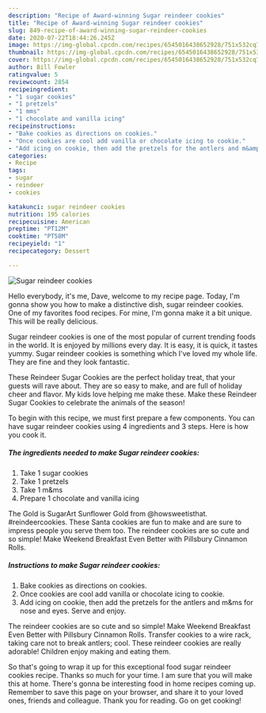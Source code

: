 ```yaml
---
description: "Recipe of Award-winning Sugar reindeer cookies"
title: "Recipe of Award-winning Sugar reindeer cookies"
slug: 849-recipe-of-award-winning-sugar-reindeer-cookies
date: 2020-07-22T18:44:26.245Z
image: https://img-global.cpcdn.com/recipes/6545016438652928/751x532cq70/sugar-reindeer-cookies-recipe-main-photo.jpg
thumbnail: https://img-global.cpcdn.com/recipes/6545016438652928/751x532cq70/sugar-reindeer-cookies-recipe-main-photo.jpg
cover: https://img-global.cpcdn.com/recipes/6545016438652928/751x532cq70/sugar-reindeer-cookies-recipe-main-photo.jpg
author: Bill Fowler
ratingvalue: 5
reviewcount: 2854
recipeingredient:
- "1 sugar cookies"
- "1 pretzels"
- "1 mms"
- "1 chocolate and vanilla icing"
recipeinstructions:
- "Bake cookies as directions on cookies."
- "Once cookies are cool add vanilla or chocolate icing to cookie."
- "Add icing on cookie, then add the pretzels for the antlers and m&amp;ms for nose and eyes. Serve and enjoy."
categories:
- Recipe
tags:
- sugar
- reindeer
- cookies

katakunci: sugar reindeer cookies 
nutrition: 195 calories
recipecuisine: American
preptime: "PT12M"
cooktime: "PT58M"
recipeyield: "1"
recipecategory: Dessert

---
```



![Sugar reindeer cookies](https://img-global.cpcdn.com/recipes/6545016438652928/751x532cq70/sugar-reindeer-cookies-recipe-main-photo.jpg)

Hello everybody, it's me, Dave, welcome to my recipe page. Today, I'm gonna show you how to make a distinctive dish, sugar reindeer cookies. One of my favorites food recipes. For mine, I'm gonna make it a bit unique. This will be really delicious.

Sugar reindeer cookies is one of the most popular of current trending foods in the world. It is enjoyed by millions every day. It is easy, it is quick, it tastes yummy. Sugar reindeer cookies is something which I've loved my whole life. They are fine and they look fantastic.

These Reindeer Sugar Cookies are the perfect holiday treat, that your guests will rave about. They are so easy to make, and are full of holiday cheer and flavor. My kids love helping me make these. Make these Reindeer Sugar Cookies to celebrate the animals of the season!


To begin with this recipe, we must first prepare a few components. You can have sugar reindeer cookies using 4 ingredients and 3 steps. Here is how you cook it.

<!--inarticleads1-->

##### The ingredients needed to make Sugar reindeer cookies:

1. Take 1 sugar cookies
1. Take 1 pretzels
1. Take 1 m&amp;ms
1. Prepare 1 chocolate and vanilla icing


The Gold is SugarArt Sunflower Gold from @howsweetisthat. #reindeercookies. These Santa cookies are fun to make and are sure to impress people you serve them too. The reindeer cookies are so cute and so simple! Make Weekend Breakfast Even Better with Pillsbury Cinnamon Rolls. 

<!--inarticleads2-->

##### Instructions to make Sugar reindeer cookies:

1. Bake cookies as directions on cookies.
1. Once cookies are cool add vanilla or chocolate icing to cookie.
1. Add icing on cookie, then add the pretzels for the antlers and m&amp;ms for nose and eyes. Serve and enjoy.


The reindeer cookies are so cute and so simple! Make Weekend Breakfast Even Better with Pillsbury Cinnamon Rolls. Transfer cookies to a wire rack, taking care not to break antlers; cool. These reindeer cookies are really adorable! Children enjoy making and eating them. 

So that's going to wrap it up for this exceptional food sugar reindeer cookies recipe. Thanks so much for your time. I am sure that you will make this at home. There's gonna be interesting food in home recipes coming up. Remember to save this page on your browser, and share it to your loved ones, friends and colleague. Thank you for reading. Go on get cooking!
